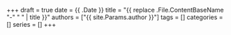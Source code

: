 +++
draft = true
date = {{ .Date }}
title = "{{ replace .File.ContentBaseName "-" " " | title }}"
authors = ["{{ site.Params.author }}"]
tags = []
categories = []
series = []
+++
